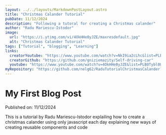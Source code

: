 ```yaml
---
layout: ../../layouts/MarkdownPostLayout.astro
title: "Christmas Calander Tutorial"
pubDate: 11/12/2024
description: "Following a tutoral for creating a Christmas calander"
author: "Radu Mariescu-Istodor"
image:
  url: "https://i.ytimg.com/vi/4OkHHe0yJZE/maxresdefault.jpg"
  alt: "Christmas Calander Tutorial"
tags: ["Tutorial", "blogging", "Learning"]
links:
  creatorYoutube: "https://www.youtube.com/watch?v=NkI9ia2cLhc&list=PLB0Tybl0UNfYoJE7ZwsBQoDIG4YN9ptyY"
  creatorGithub: "https://github.com/gniziemazity/Self-driving-car"
  youtube: "https://www.youtube.com/watch?v=4OkHHe0yJZE&list=PLB0Tybl0UNfalh9Ll82j6OKdx1QINOZom"
myRepository: "https://github.com/nelg62/RaduTutorialChristmasCalander?tab=readme-ov-file"
---
```


# My First Blog Post

Published on: 11/12/2024

This is a tutorial by Radu Mariescu-Istodor explailing how to create a christmas calander using only javascript each day explaining new ways of creating reusable components and code

<!-- ## What I've accomplished

1. **Installing Astro**: First, I created a new Astro project and set up my online accounts.

2. **Making Pages**: I then learned how to make pages by creating new `.astro` files and placing them in the `src/pages/` folder.

3. **Making Blog Posts**: This is my first blog post! I now have Astro pages and Markdown posts!

## What's next

I will finish the Astro tutorial, and then keep adding more posts. Watch this space for more to come. -->
